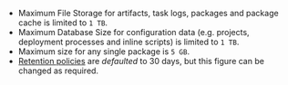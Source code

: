 - Maximum File Storage for artifacts, task logs, packages and package cache is limited to `1 TB`.
- Maximum Database Size for configuration data (e.g. projects, deployment processes and inline scripts) is limited to `1 TB`.
- Maximum size for any single package is `5 GB`.
- [Retention policies](/docs/administration/retention-policies/index.md) are *defaulted* to 30 days, but this figure can be changed as required.